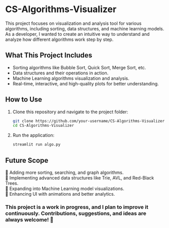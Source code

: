 # CS-Algorithms-Visualizer
  
This project focuses on visualization and analysis tool for various algorithms, including sorting, data structures, and machine learning models. As a developer, I wanted to create an intuitive way to understand and analyze how different algorithms work step by step.  

## What This Project Includes  
- Sorting algorithms like Bubble Sort, Quick Sort, Merge Sort, etc.  
- Data structures and their operations in action.  
- Machine Learning algorithms visualization and analysis.  
- Real-time, interactive, and high-quality plots for better understanding.  

## How to Use  
1. Clone this repository and navigate to the project folder:  
   ```bash
   git clone https://github.com/your-username/CS-Algorithms-Visualizer.git
   cd CS-Algorithms-Visualizer
   ```

2. Run the application:  
   ```bash
   streamlit run algo.py
   ```

## Future Scope  
🔹 Adding more sorting, searching, and graph algorithms.  
🔹 Implementing advanced data structures like Trie, AVL, and Red-Black Trees.  
🔹 Expanding into Machine Learning model visualizations.  
🔹 Enhancing UI with animations and better analytics.  

### This project is a work in progress, and I plan to improve it continuously. Contributions, suggestions, and ideas are always welcome! 🚀
